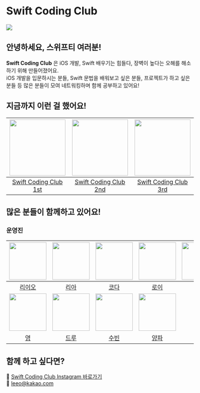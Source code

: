 <h1>Swift Coding Club</h1>
<img src="https://user-images.githubusercontent.com/16731356/205471879-92636e25-7e68-463f-9835-8fd8b15c0f18.png">

<h2>안녕하세요, 스위프티 여러분!</h2>

**Swift Coding Club** 은 iOS 개발, Swift 배우기는 힘들다, 장벽이 높다는 오해를 해소하기 위해 만들어졌어요.<br>
iOS 개발을 입문하시는 분들, Swift 문법을 배워보고 싶은 분들, 프로젝트가 하고 싶은 분들 등 많은 분들이 모여
네트워킹하며 함께 공부하고 있어요!

<h2>지금까지 이런 걸 했어요!</h2>

<img src="https://user-images.githubusercontent.com/105399791/209415618-80dce1b5-be85-4d8f-bbf3-aa9136db573f.png" width="150">|<img src="https://user-images.githubusercontent.com/105399791/209415619-25cce512-164d-450a-9471-35f2338f7d4a.png" width="150">|<img src="https://user-images.githubusercontent.com/105399791/209415620-cd4d5574-a01b-4e0d-8e9c-fa9c7edcda8e.png" width="150">
|:---:|:---:|:---:|
|[Swift Coding Club 1st]()|[Swift Coding Club 2nd]()|[Swift Coding Club 3rd]()|

<h2>많은 분들이 함께하고 있어요!</h2>
<h3>운영진</h3>

| <img src="https://avatars.githubusercontent.com/u/12761948?v=4" width="100"> | <img src="https://avatars.githubusercontent.com/u/73650994?v=4" width="100"> | <img src="https://avatars.githubusercontent.com/u/74695165?v=4" width="100"> | <img src="https://avatars.githubusercontent.com/u/75601594?v=4" width="100"> | <img src="https://avatars.githubusercontent.com/u/109560875?v=4" width="100"> |
| :---: | :---: | :---: | :---: | :---: |
| [리이오](https://github.com/M1zz) | [리아](https://github.com/Lia316) | [코다](https://github.com/dacodaco) | [로이](https://github.com/Roy-wonji) | [햄식](https://github.com/SukHyeon) |
| <img src="https://avatars.githubusercontent.com/u/66416524?v=4" width="100"> | <img src="https://avatars.githubusercontent.com/u/105399791?v=4" width="100"> | <img src="https://avatars.githubusercontent.com/u/66006225?v=4" width="100"> | <img src="https://avatars.githubusercontent.com/u/74223206?v=4" width="100"> |
| [영](https://github.com/Dtzer0) | [드루](https://github.com/drew105) | [수빈](https://github.com/realhsb) | [양파](https://github.com/yangpa043) |

<h2>함께 하고 싶다면?</h2>

📱 [Swift Coding Club Instagram 바로가기](https://www.instagram.com/swift_coding_club_kr/)<br>
📧 [leeo@kakao.com](mailto:leeo@kakao.com)
